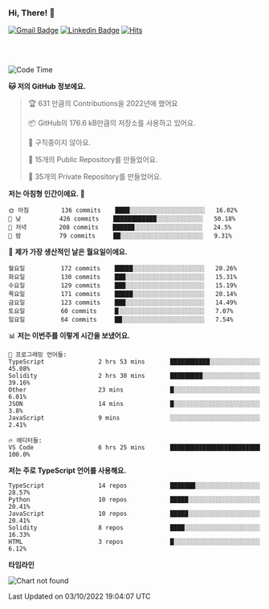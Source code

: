 ### Hi, There! 👋


[![Gmail Badge](https://img.shields.io/badge/-725psh@gmail.com-c14438?style=flat&logo=Gmail&logoColor=white&link=mailto:725psh@gmail.com)](mailto:725psh@gmail.com) 
[![Linkedin Badge](https://img.shields.io/badge/-soohanpark-0072b1?style=flat&logo=Linkedin&logoColor=white&link=https://www.linkedin.com/in/soohanpark/)](https://www.linkedin.com/in/soohanpark/) 
[![Hits](https://hits.seeyoufarm.com/api/count/incr/badge.svg?url=https%3A%2F%2Fgithub.com%2FSoohan-Park&count_bg=%23000000&title_bg=%23828282&icon=gradle.svg&icon_color=%23FFFFFF&title=Visited&edge_flat=false)](https://hits.seeyoufarm.com)  

<br />
<br />

<!--START_SECTION:waka-->
![Code Time](http://img.shields.io/badge/Code%20Time-290%20hrs%2015%20mins-blue)

**🐱 저의 GitHub 정보에요.** 

> 🏆 631 만큼의 Contributions을 2022년에 했어요
 > 
> 📦 GitHub의 176.6 kB만큼의 저장소를 사용하고 있어요. 
 > 
> 🚫 구직중이지 않아요.
 > 
> 📜 15개의 Public Repository를 만들었어요. 
 > 
> 🔑 35개의 Private Repository를 만들었어요.  
 > 
**저는 아침형 인간이에요. 🐤** 

```text
🌞 아침         136 commits    ████░░░░░░░░░░░░░░░░░░░░░   16.02% 
🌆 낮　         426 commits    ████████████░░░░░░░░░░░░░   50.18% 
🌃 저녁         208 commits    ██████░░░░░░░░░░░░░░░░░░░   24.5% 
🌙 밤　         79 commits     ██░░░░░░░░░░░░░░░░░░░░░░░   9.31%

```
📅 **제가 가장 생산적인 날은 월요일이에요.** 

```text
월요일          172 commits    █████░░░░░░░░░░░░░░░░░░░░   20.26% 
화요일          130 commits    ███░░░░░░░░░░░░░░░░░░░░░░   15.31% 
수요일          129 commits    ███░░░░░░░░░░░░░░░░░░░░░░   15.19% 
목요일          171 commits    █████░░░░░░░░░░░░░░░░░░░░   20.14% 
금요일          123 commits    ███░░░░░░░░░░░░░░░░░░░░░░   14.49% 
토요일          60 commits     █░░░░░░░░░░░░░░░░░░░░░░░░   7.07% 
일요일          64 commits     ██░░░░░░░░░░░░░░░░░░░░░░░   7.54%

```


📊 **저는 이번주를 이렇게 시간을 보냈어요.** 

```text
💬 프로그래밍 언어들: 
TypeScript               2 hrs 53 mins       ███████████░░░░░░░░░░░░░░   45.08% 
Solidity                 2 hrs 30 mins       █████████░░░░░░░░░░░░░░░░   39.16% 
Other                    23 mins             █░░░░░░░░░░░░░░░░░░░░░░░░   6.01% 
JSON                     14 mins             █░░░░░░░░░░░░░░░░░░░░░░░░   3.8% 
JavaScript               9 mins              ░░░░░░░░░░░░░░░░░░░░░░░░░   2.41%

🔥 에디터들: 
VS Code                  6 hrs 25 mins       █████████████████████████   100.0%

```

**저는 주로 TypeScript 언어를 사용해요.** 

```text
TypeScript               14 repos            ███████░░░░░░░░░░░░░░░░░░   28.57% 
Python                   10 repos            █████░░░░░░░░░░░░░░░░░░░░   20.41% 
JavaScript               10 repos            █████░░░░░░░░░░░░░░░░░░░░   20.41% 
Solidity                 8 repos             ████░░░░░░░░░░░░░░░░░░░░░   16.33% 
HTML                     3 repos             █░░░░░░░░░░░░░░░░░░░░░░░░   6.12%

```


**타임라인**

![Chart not found](https://raw.githubusercontent.com/Soohan-Park/Soohan-Park/master/charts/bar_graph.png) 


 Last Updated on 03/10/2022 19:04:07 UTC
<!--END_SECTION:waka-->
